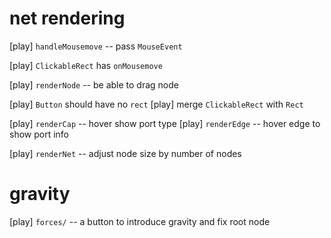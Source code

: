 # net rendering

[play] `handleMousemove` -- pass `MouseEvent`

[play] `ClickableRect` has `onMousemove`

[play] `renderNode` -- be able to drag node

[play] `Button` should have no `rect`
[play] merge `ClickableRect` with `Rect`

[play] `renderCap` -- hover show port type
[play] `renderEdge` -- hover edge to show port info

[play] `renderNet` -- adjust node size by number of nodes

# gravity

[play] `forces/` -- a button to introduce gravity and fix root node
